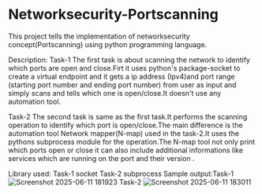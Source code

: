 # Networksecurity-Portscanning

This project tells the implementation of networksecurity concept(Portscanning) using python programming language.

Description:
Task-1
      The first task is about scanning the network to identify which ports are open and close.Firt it uses python's package-socket to create a virtual endpoint and it gets a ip address (Ipv4)and port range (starting port number and ending port number) from user as input  and simply scans and tells which one is open/close.It doesn't use any automation tool.

Task-2
      The second task is same as the first task.It performs the scanning operation to identify which port is open/close.The main difference is the automation tool Network mapper(N-map) used in the task-2.It uses the pythons subprocess module for the operation.The N-map tool not only print which ports open or close it can also include additional informations like services which are running on the port and their version .

Library used:
Task-1 socket
Task-2 subprocess
Sample output:Task-1
![Screenshot 2025-06-11 181923](https://github.com/user-attachments/assets/4d4b16e8-6796-4903-a32e-584617a630ba)
Task-2
![Screenshot 2025-06-11 183011](https://github.com/user-attachments/assets/6b6b5a2a-e883-4e2c-b6f2-57be7540188d)



